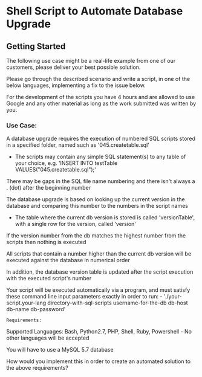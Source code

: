 # Shell Script to Automate Database Upgrade

## Getting Started

The following use case might be a real-life example from one of our customers, please deliver your best possible solution.

Please go through the described scenario and write a script, in one of the below languages, implementing a fix to the issue below.

For the development of the scripts you have 4 hours and are allowed to use Google and any other material as long as the work submitted was written by you.

### Use Case:

A database upgrade requires the execution of numbered SQL scripts stored in a specified folder, named such as '045.createtable.sql'
- The scripts may contain any simple SQL statement(s) to any table of your choice, e.g. 'INSERT INTO testTable VALUES("045.createtable.sql");'

There may be gaps in the SQL file name numbering and there isn't always a . (dot) after the beginning number

The database upgrade is based on looking up the current version in the database and comparing this number to the numbers in the script names
- The table where the current db version is stored is called 'versionTable', with a single row for the version, called 'version'

If the version number from the db matches the highest number from the scripts then nothing is executed

All scripts that contain a number higher than the current db version will be executed against the database in numerical order

In addition, the database version table is updated after the script execution with the executed script's number

Your script will be executed automatically via a program, and must satisfy these command line input parameters exactly in order to run: - './your-script.your-lang directory-with-sql-scripts username-for-the-db db-host db-name db-password'

```
Requirements:
```

Supported Languages: Bash, Python2.7, PHP, Shell, Ruby, Powershell - No other languages will be accepted

You will have to use a MySQL 5.7 database

How would you implement this in order to create an automated solution to the above requirements?

